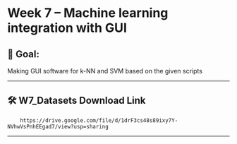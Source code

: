 # Week 7 – Machine learning integration with GUI
## 🎯 Goal:
Making GUI software for k-NN and SVM based on the given scripts

---

## 🛠️ W7_Datasets Download Link
	    https://drive.google.com/file/d/1drF3cs48s89ixy7Y-NVhwVsPnhEEgad7/view?usp=sharing 


---



